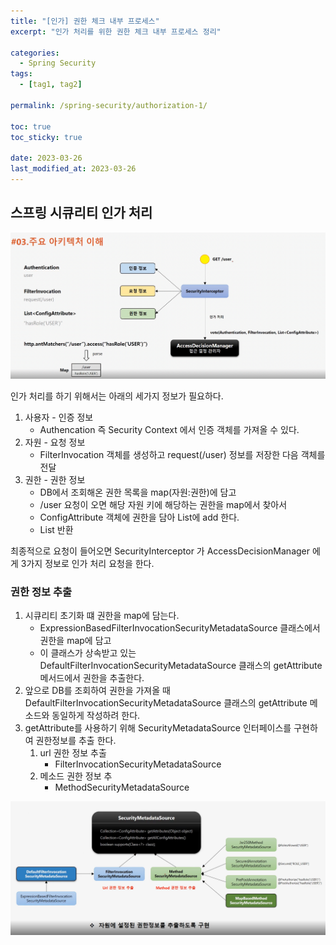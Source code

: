 ```yaml
---
title: "[인가] 권한 체크 내부 프로세스"
excerpt: "인가 처리를 위한 권한 체크 내부 프로세스 정리"

categories:
  - Spring Security
tags:
  - [tag1, tag2]

permalink: /spring-security/authorization-1/

toc: true
toc_sticky: true

date: 2023-03-26
last_modified_at: 2023-03-26
---
```


## 스프링 시큐리티 인가 처리

<img src="/assets/images/posts_img/springsecurity-authorization-1/role_to_map.png"></img>

인가 처리를 하기 위해서는 아래의 세가지 정보가 필요하다.
1. 사용자 - 인증 정보
   + Authencation 즉 Security Context 에서 인증 객체를 가져올 수 있다.
2. 자원 - 요청 정보
   + FilterInvocation 객체를 생성하고 request(/user) 정보를 저장한 다음 객체를 전달
3. 권한 - 권한 정보
   + DB에서 조회해온 권한 목록을 map(자원:권한)에 담고
   + /user 요청이 오면 해당 자원 키에 해당하는 권한을 map에서 찾아서 
   + ConfigAttribute 객체에 권한을 담아 List에 add 한다.
   + List<ConfigAttribute> 반환
   
최종적으로 요청이 들어오면 SecurityInterceptor 가 AccessDecisionManager 에게 3가지 정보로 인가 처리 요청을 한다.

### 권한 정보 추출
1. 시큐리티 초기화 떄 권한을 map에 담는다.
   + ExpressionBasedFilterInvocationSecurityMetadataSource 클래스에서 권한을 map에 담고
   + 이 클래스가 상속받고 있는 DefaultFilterInvocationSecurityMetadataSource 클래스의 getAttribute 메서드에서 권한을 추출한다.
2. 앞으로 DB를 조회하여 권한을 가져올 때 DefaultFilterInvocationSecurityMetadataSource 클래스의 getAttribute 메소드와 동일하게 작성하려 한다.
3. getAttribute를 사용하기 위해 SecurityMetadataSource 인터페이스를 구현하여 권한정보를 추출 한다.
   1. url 권한 정보 추출
      + FilterInvocationSecurityMetadataSource
   2. 메소드 권한 정보 추
      + MethodSecurityMetadataSource

<img src="/assets/images/posts_img/springsecurity-authorization-1/db_role.png"></img>



